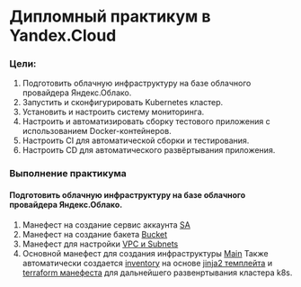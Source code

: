 # Дипломный практикум в Yandex.Cloud

### Цели:
  1. Подготовить облачную инфраструктуру на базе облачного провайдера Яндекс.Облако.
  2. Запустить и сконфигурировать Kubernetes кластер.
  3. Установить и настроить систему мониторинга.
  4. Настроить и автоматизировать сборку тестового приложения с использованием Docker-контейнеров.
  5. Настроить CI для автоматической сборки и тестирования.
  6. Настроить CD для автоматического развёртывания приложения.

### Выполнение практикума

#### Подготовить облачную инфраструктуру на базе облачного провайдера Яндекс.Облако.

1. Манефест на создание сервис аккаунта [SA](https://github.com/gemeral68/devops_netology/blob/main/netology-diplom/project/sa.tf)
2. Манефест на создание бакета [Bucket](https://github.com/gemeral68/devops_netology/blob/main/netology-diplom/project/bucket.tf)
3. Манефест для настройки [VPC и Subnets](https://github.com/gemeral68/devops_netology/blob/main/netology-diplom/project/vpc.tf)
4. Основной манефест для создания инфраструктуры [Main](https://github.com/gemeral68/devops_netology/blob/main/netology-diplom/project/main.tf)
Также автоматически создается [inventory](https://github.com/gemeral68/devops_netology/blob/main/netology-diplom/project/templates/inventory.ini) на основе [jinja2 темплейта](https://github.com/gemeral68/devops_netology/blob/main/netology-diplom/project/templates/inventory.tftpl) и [terraform манефеста](https://github.com/gemeral68/devops_netology/blob/main/netology-diplom/project/inventory.tf) для дальнейшего развенртывания кластера k8s. 
